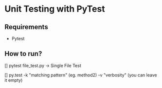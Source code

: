 # Unit Testing with PyTest

## Requirements
* Pytest

## How to run? 
[] pytest file_test.py -> Single File Test 

[] py.test -k "matching pattern" (eg. method2) -v "verbosity" (you can leave it empty)

